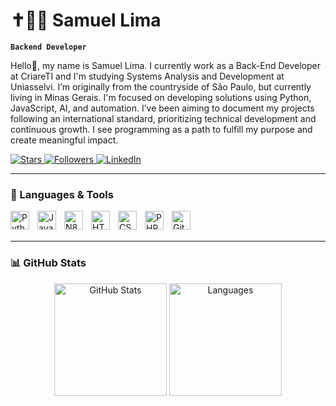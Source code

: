 # ✝🐱‍💻 Samuel Lima

**`Backend Developer`**

Hello🤝, my name is Samuel Lima. I currently work as a Back-End Developer at CriareTI and I'm studying Systems Analysis and Development at Uniasselvi. I’m originally from the countryside of São Paulo, but currently living in Minas Gerais. I'm focused on developing solutions using Python, JavaScript, AI, and automation. I’ve been aiming to document my projects following an international standard, prioritizing technical development and continuous growth. I see programming as a path to fulfill my purpose and create meaningful impact.

<p align="left">
    <a href="https://github.com/SamuellLima?tab=repositories&sort=stargazers">
        <img 
            alt="Stars" 
            title="Total GitHub Stars" 
            src="https://custom-icon-badges.demolab.com/github/stars/SamuellLima?color=55960c&style=for-the-badge&labelColor=488207&logo=star&label=Stars"
        />
    </a>
    <a href="https://github.com/SamuellLima?tab=followers">
        <img 
            alt="Followers" 
            title="Follow me on GitHub" 
            src="https://custom-icon-badges.demolab.com/github/followers/SamuellLima?color=236ad3&labelColor=1155ba&style=for-the-badge&logo=github&label=Followers&logoColor=white"
        />
    </a>
    <a href="https://www.linkedin.com/in/samuel-lima-516a79233/" target="_blank">
        <img 
            alt="LinkedIn" 
            title="Connect with me on LinkedIn" 
            src="https://img.shields.io/badge/LinkedIn-Profile-blue?style=for-the-badge&logo=linkedin&logoColor=white"
        />
    </a>
</p>

---

### 🧰 Languages & Tools

<img 
    align="left" 
    alt="Python" 
    title="Python"
    width="30px" 
    style="padding-right: 10px;" 
    src="https://cdn.jsdelivr.net/gh/devicons/devicon@latest/icons/python/python-original.svg" 
/>
<img 
    align="left" 
    alt="JavaScript" 
    title="JavaScript"
    width="30px" 
    style="padding-right: 10px;" 
    src="https://cdn.jsdelivr.net/gh/devicons/devicon@latest/icons/javascript/javascript-original.svg" 
/>
<img 
    align="left" 
    alt="N8N" 
    title="N8N"
    width="30px" 
    style="padding-right: 10px;" 
    src="https://registry.npmmirror.com/@lobehub/icons-static-png/1.56.0/files/dark/n8n-color.png" 
/>
<img 
    align="left" 
    alt="HTML"
    title="HTML" 
    width="30px" 
    style="padding-right: 10px;" 
    src="https://cdn.jsdelivr.net/gh/devicons/devicon@latest/icons/html5/html5-original.svg" 
/>
<img 
    align="left" 
    alt="CSS" 
    title="CSS"
    width="30px" 
    style="padding-right: 10px;" 
    src="https://cdn.jsdelivr.net/gh/devicons/devicon@latest/icons/css3/css3-original.svg" 
/>
<img 
    align="left" 
    alt="PHP" 
    title="PHP"
    width="30px" 
    style="padding-right: 10px;" 
    src="https://cdn.jsdelivr.net/gh/devicons/devicon@latest/icons/php/php-original.svg" 
/>
<img 
    align="left" 
    alt="Git" 
    title="Git"
    width="30px" 
    style="padding-right: 10px;" 
    src="https://cdn.jsdelivr.net/gh/devicons/devicon@latest/icons/git/git-original.svg" 
/>
<br/>
<br/>

---

### 📊 GitHub Stats

<div align="center">
  <img 
      alt="GitHub Stats" 
      height="180em" 
      src="https://github-readme-stats.vercel.app/api?username=SamuellLima&show_icons=true&include_all_commits=true&locale=en" 
  />
  <img 
      alt="Languages" 
      height="180em" 
      src="https://github-readme-stats.vercel.app/api/top-langs/?username=SamuellLima&layout=compact&custom_title=Languages&langs_count=9" 
  />
</div>
